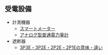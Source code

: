 ## 受電設備

- 計測機器
    - [スマートメーター](./smart-meter.md)
    - [アナログ型普通電力量計](./analog-type-ordinary-electricity-meter.md)
- 遮断器
    - [3P3E・3P2E・2P2E・2P1Eの意味・違い](./circuit-breaker-pole-element.md)